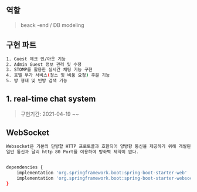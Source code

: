 ## 역할

>beack -end / DB modeling

## 구현 파트

``` bash
1. Guest 체크 인/아웃 기능
2. Admin Guest 정보 관리 및 수정
3. STOMP를 활용한 실시간 채팅 기능 구현
4. 호텔 부가 서비스(청소 및 비품 요청) 주문 기능
5. 방 형태 및 빈방 검색 기능
```

## 1. real-time chat system
> 구현기간: 2021-04-19 ~~


## WebSocket
``` bash
Websocket은 기본의 단방햘 HTTP 프로토콜과 호환되어 양방향 통신을 제공하기 위해 개발된 프로토콜이다.
일반 통신과 달리 http 80 Port를 이용하여 방화벽 제약이 없다.


dependencies {
    implementation 'org.springframework.boot:spring-boot-starter-web'
    implementation 'org.springframework.boot:spring-boot-starter-websocket'
}
```